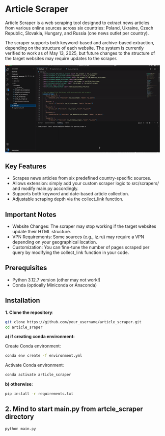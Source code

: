 # Article Scraper

Article Scraper is a web scraping tool designed to extract news articles from various online sources across six countries: Poland, Ukraine, Czech Republic, Slovakia, Hungary, and Russia (one news outlet per country).

The scraper supports both keyword-based and archive-based extraction, depending on the structure of each website. The system is currently verified to work as of May 13, 2025, but future changes to the structure of the target websites may require updates to the scraper.

![](Article_scraper_gif.gif)


## Key Features

- Scrapes news articles from six predefined country-specific sources.
- Allows extension: simply add your custom scraper logic to src/scrapers/ and modify main.py accordingly.
- Supports both keyword and date-based article collection.
- Adjustable scraping depth via the collect_link function.

  
## Important Notes

- Website Changes: The scraper may stop working if the target websites update their HTML structure.
- VPN Requirements: Some sources (e.g., iz.ru) may require a VPN depending on your geographical location.
- Customization: You can fine-tune the number of pages scraped per query by modifying the collect_link function in your code.

## Prerequisites

- Python 3.12.7 version (other may not work!)
- Conda (optioally Miniconda or Anaconda)


## Installation

**1. Clone the repository**:
   ```bash
   git clone https://github.com/your_username/article_scraper.git
   cd article_sraper
```

**a) if creating conda environment:**

  Create Conda environment:
  
  ```bash
  conda env create -f environment.yml
```

Activate Conda environment:

  ```bash
  conda activate article_scraper
```

**b) otherwise:**

```bash
pip install -r requirements.txt
```

 ## 2. Mind to start main.py from artcle_scraper directory

  ```bash
  python main.py
```
